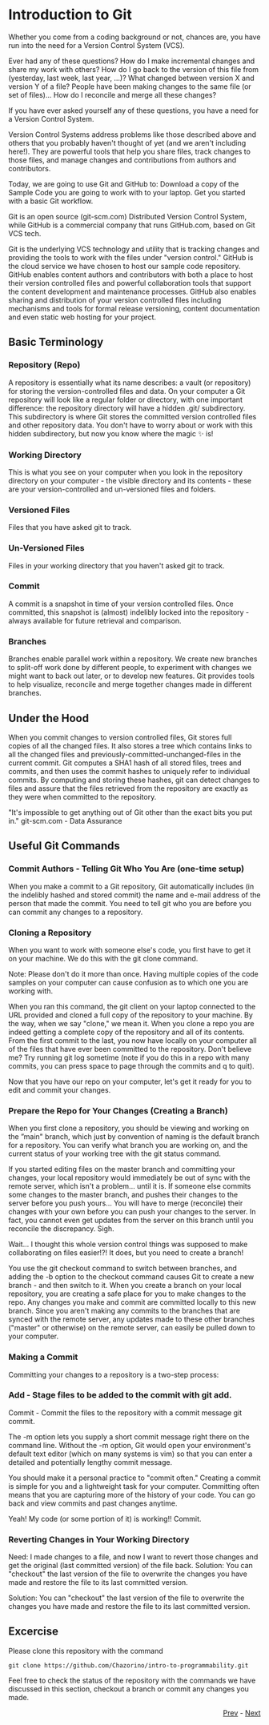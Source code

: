 # Introduction to Git

Whether you come from a coding background or not, chances are, you have run into the need for a Version Control System (VCS).

Ever had any of these questions?
How do I make incremental changes and share my work with others?
How do I go back to the version of this file from (yesterday, last week, last year, ...)?
What changed between version X and version Y of a file?
People have been making changes to the same file (or set of files)... How do I reconcile and merge all these changes?

If you have ever asked yourself any of these questions, you have a need for a Version Control System.

Version Control Systems address problems like those described above and others that you probably haven't thought of yet (and we aren't including here!). They are powerful tools that help you share files, track changes to those files, and manage changes and contributions from authors and contributors.

Today, we are going to use Git and GitHub to:
Download a copy of the Sample Code you are going to work with to your laptop.
Get you started with a basic Git workflow.

Git is an open source (git-scm.com) Distributed Version Control System, while GitHub is a commercial company that runs GitHub.com, based on Git VCS tech.

Git is the underlying VCS technology and utility that is tracking changes and providing the tools to work with the files under "version control." GitHub is the cloud service we have chosen to host our sample code repository. GitHub enables content authors and contributors with both a place to host their version controlled files and powerful collaboration tools that support the content development and maintenance processes. GitHub also enables sharing and distribution of your version controlled files including mechanisms and tools for formal release versioning, content documentation and even static web hosting for your project.

## Basic Terminology

### Repository (Repo) 
A repository is essentially what its name describes: a vault (or repository) for storing the version-controlled files and data. On your computer a Git repository will look like a regular folder or directory, with one important difference: the repository directory will have a hidden .git/ subdirectory. This subdirectory is where Git stores the committed version controlled files and other repository data. You don't have to worry about or work with this hidden subdirectory, but now you know where the magic ✨ is!

### Working Directory
This is what you see on your computer when you look in the repository directory on your computer - the visible directory and its contents - these are your version-controlled and un-versioned files and folders.

### Versioned Files
Files that you have asked git to track.

### Un-Versioned Files
Files in your working directory that you haven't asked git to track.

### Commit
A commit is a snapshot in time of your version controlled files. Once committed, this snapshot is (almost) indelibly locked into the repository - always available for future retrieval and comparison.

### Branches
Branches enable parallel work within a repository. We create new branches to split-off work done by different people, to experiment with changes we might want to back out later, or to develop new features. Git provides tools to help visualize, reconcile and merge together changes made in different branches.

## Under the Hood
When you commit changes to version controlled files, Git stores full copies of all the changed files. It also stores a tree which contains links to all the changed files and previously-committed-unchanged-files in the current commit. Git computes a SHA1 hash of all stored files, trees and commits, and then uses the commit hashes to uniquely refer to individual commits. By computing and storing these hashes, git can detect changes to files and assure that the files retrieved from the repository are exactly as they were when committed to the repository.

"It's impossible to get anything out of Git other than the exact bits you put in." git-scm.com - Data Assurance

## Useful Git Commands
### Commit Authors - Telling Git Who You Are (one-time setup)
When you make a commit to a Git repository, Git automatically includes (in the indelibly hashed and stored commit) the name and e-mail address of the person that made the commit.
You need to tell git who you are before you can commit any changes to a repository.


### Cloning a Repository
When you want to work with someone else's code, you first have to get it on your machine. We do this with the git clone command. 

Note: Please don't do it more than once. Having multiple copies of the code samples on your computer can cause confusion as to which one you are working with.

When you ran this command, the git client on your laptop connected to the URL provided and cloned a full copy of the repository to your machine. By the way, when we say "clone," we mean it. When you clone a repo you are indeed getting a complete copy of the repository and all of its contents. From the first commit to the last, you now have locally on your computer all of the files that have ever been committed to the repository. Don't believe me? Try running git log sometime (note if you do this in a repo with many commits, you can press space to page through the commits and q to quit).

Now that you have our repo on your computer, let's get it ready for you to edit and commit your changes.

### Prepare the Repo for Your Changes (Creating a Branch)
When you first clone a repository, you should be viewing and working on the ”main" branch, which just by convention of naming is the default branch for a repository.
You can verify what branch you are working on, and the current status of your working tree with the git status command.

If you started editing files on the master branch and committing your changes, your local repository would immediately be out of sync with the remote server, which isn't a problem... until it is. If someone else commits some changes to the master branch, and pushes their changes to the server before you push yours... You will have to merge (reconcile) their changes with your own before you can push your changes to the server. In fact, you cannot even get updates from the server on this branch until you reconcile the discrepancy. Sigh.

Wait... I thought this whole version control things was supposed to make collaborating on files easier!?! It does, but you need to create a branch!

You use the git checkout command to switch between branches, and adding the -b option to the checkout command causes Git to create a new branch - and then switch to it.
When you create a branch on your local repository, you are creating a safe place for you to make changes to the repo. Any changes you make and commit are committed locally to this new branch. Since you aren't making any commits to the branches that are synced with the remote server, any updates made to these other branches ("master" or otherwise) on the remote server, can easily be pulled down to your computer.


### Making a Commit
Committing your changes to a repository is a two-step process:

### Add - Stage files to be added to the commit with git add.
Commit - Commit the files to the repository with a commit message git commit.

The -m option lets you supply a short commit message right there on the command line. Without the -m option, Git would open your environment's default text editor (which on many systems is vim) so that you can enter a detailed and potentially lengthy commit message.

You should make it a personal practice to "commit often." Creating a commit is simple for you and a lightweight task for your computer. Committing often means that you are capturing more of the history of your code. You can go back and view commits and past changes anytime.

Yeah! My code (or some portion of it) is working!! Commit.

### Reverting Changes in Your Working Directory

Need: I made changes to a file, and now I want to revert those changes and get the original (last committed version) of the file back.
Solution: You can "checkout" the last version of the file to overwrite the changes you have made and restore the file to its last committed version.

Solution: You can "checkout" the last version of the file to overwrite the changes you have made and restore the file to its last committed version.


## Excercise

Please clone this repository with the command 

```
git clone https://github.com/Chazorino/intro-to-programmability.git
```

Feel free to check the status of the repository with the commands we have discussed in this section, checkout a branch or commit any changes you made.

<div align="right">
   
   [Prev](README.md) - [Next](python_one_tasks.md)
</div>